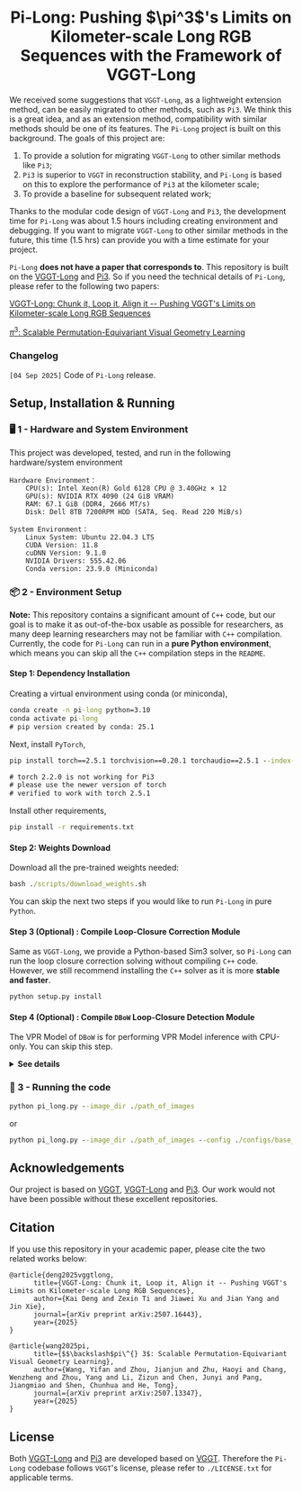 <p align="center">
<p align="center">
<h1 align="center">Pi-Long: Pushing $\pi^3$'s Limits on Kilometer-scale Long RGB Sequences with the  Framework of VGGT-Long</h1>
</p>

We received some suggestions that `VGGT-Long`, as a lightweight extension method, can be easily migrated to other methods, such as `Pi3`. We think this is a great idea, and as an extension method, compatibility with similar methods should be one of its features. The `Pi-Long` project is built on this background. The goals of this project are:

1. To provide a solution for migrating `VGGT-Long` to other similar methods like `Pi3`;
2. `Pi3` is superior to `VGGT` in reconstruction stability, and `Pi-Long` is based on this to explore the performance of `Pi3` at the kilometer scale;
3. To provide a baseline for subsequent related work;

Thanks to the modular code design of `VGGT-Long` and `Pi3`, the development time for `Pi-Long` was about 1.5 hours including creating environment and debugging. If you want to migrate `VGGT-Long` to other similar methods in the future, this time (1.5 hrs) can provide you with a time estimate for your project.

`Pi-Long` **does not have a paper that corresponds to**. This repository is built on the [VGGT-Long](https://github.com/DengKaiCQ/VGGT-Long) and [Pi3](https://github.com/yyfz/Pi3). So if you need the technical details of `Pi-Long`, please refer to the following two papers:

[VGGT-Long: Chunk it, Loop it, Align it -- Pushing VGGT's Limits on Kilometer-scale Long RGB Sequences](https://arxiv.org/abs/2507.16443)

[$\pi^3$: Scalable Permutation-Equivariant Visual Geometry Learning](https://arxiv.org/abs/2507.13347)


### **Changelog**

`[04 Sep 2025]` Code of `Pi-Long` release.

##  Setup, Installation & Running

### 🖥️ 1 - Hardware and System Environment 

This project was developed, tested, and run in the following hardware/system environment

```
Hardware Environment：
    CPU(s): Intel Xeon(R) Gold 6128 CPU @ 3.40GHz × 12
    GPU(s): NVIDIA RTX 4090 (24 GiB VRAM)
    RAM: 67.1 GiB (DDR4, 2666 MT/s)
    Disk: Dell 8TB 7200RPM HDD (SATA, Seq. Read 220 MiB/s)

System Environment：
    Linux System: Ubuntu 22.04.3 LTS
    CUDA Version: 11.8
    cuDNN Version: 9.1.0
    NVIDIA Drivers: 555.42.06
    Conda version: 23.9.0 (Miniconda)
```

### 📦 2 - Environment Setup 

**Note:** This repository contains a significant amount of `C++` code, but our goal is to make it as out-of-the-box usable as possible for researchers, as many deep learning researchers may not be familiar with `C++` compilation. Currently, the code for `Pi-Long` can run in a **pure Python environment**, which means you can skip all the `C++` compilation steps in the `README`.

#### Step 1: Dependency Installation

Creating a virtual environment using conda (or miniconda),

```cmd
conda create -n pi-long python=3.10
conda activate pi-long
# pip version created by conda: 25.1
```

Next, install `PyTorch`,

```cmd
pip install torch==2.5.1 torchvision==0.20.1 torchaudio==2.5.1 --index-url https://download.pytorch.org/whl/cu118

# torch 2.2.0 is not working for Pi3
# please use the newer version of torch
# verified to work with torch 2.5.1
```

Install other requirements,

```cmd
pip install -r requirements.txt
```

#### Step 2: Weights Download

Download all the pre-trained weights needed:

```cmd
bash ./scripts/download_weights.sh
```

You can skip the next two steps if you would like to run `Pi-Long` in pure `Python`.

#### Step 3 (Optional) : Compile Loop-Closure Correction Module

Same as `VGGT-Long`, we provide a Python-based Sim3 solver, so `Pi-Long` can run the loop closure correction solving without compiling `C++` code. However, we still recommend installing the `C++` solver as it is more **stable and faster**.

```cmd
python setup.py install
```

#### Step 4 (Optional) : Compile `DBoW` Loop-Closure Detection Module

The VPR Model of `DBoW` is for performing VPR Model inference with CPU-only. You can skip this step.

<details>
  <summary><strong>See details</a></strong></summary>

Install the `OpenCV C++ API`.


```cmd
sudo apt-get install -y libopencv-dev
```

Install `DBoW2`

```cmd
cd DBoW2
mkdir -p build && cd build
cmake ..
make
sudo make install
cd ../..
```

Install the image retrieval

```cmd
pip install ./DPRetrieval
```

</details>

### 🚀 3 - Running the code


```cmd
python pi_long.py --image_dir ./path_of_images
```

or

```cmd
python pi_long.py --image_dir ./path_of_images --config ./configs/base_config.yaml
```

## Acknowledgements

Our project is based on [VGGT](https://github.com/facebookresearch/vggt), [VGGT-Long](https://github.com/DengKaiCQ/VGGT-Long) and [Pi3](https://github.com/yyfz/Pi3). Our work would not have been possible without these excellent repositories.

## Citation

If you use this repository in your academic paper, please cite the two related works below:

```
@article{deng2025vggtlong,
      title={VGGT-Long: Chunk it, Loop it, Align it -- Pushing VGGT's Limits on Kilometer-scale Long RGB Sequences}, 
      author={Kai Deng and Zexin Ti and Jiawei Xu and Jian Yang and Jin Xie},
      journal={arXiv preprint arXiv:2507.16443},
      year={2025}
}
```

```
@article{wang2025pi,
      title={$$\backslash$pi\^{} 3$: Scalable Permutation-Equivariant Visual Geometry Learning},
      author={Wang, Yifan and Zhou, Jianjun and Zhu, Haoyi and Chang, Wenzheng and Zhou, Yang and Li, Zizun and Chen, Junyi and Pang, Jiangmiao and Shen, Chunhua and He, Tong},
      journal={arXiv preprint arXiv:2507.13347},
      year={2025}
}
```

## License

Both [VGGT-Long](https://github.com/DengKaiCQ/VGGT-Long) and [Pi3](https://github.com/yyfz/Pi3) are developed based on [VGGT](https://github.com/facebookresearch/vggt). Therefore the `Pi-Long` codebase follows `VGGT`'s license, please refer to `./LICENSE.txt` for applicable terms.
